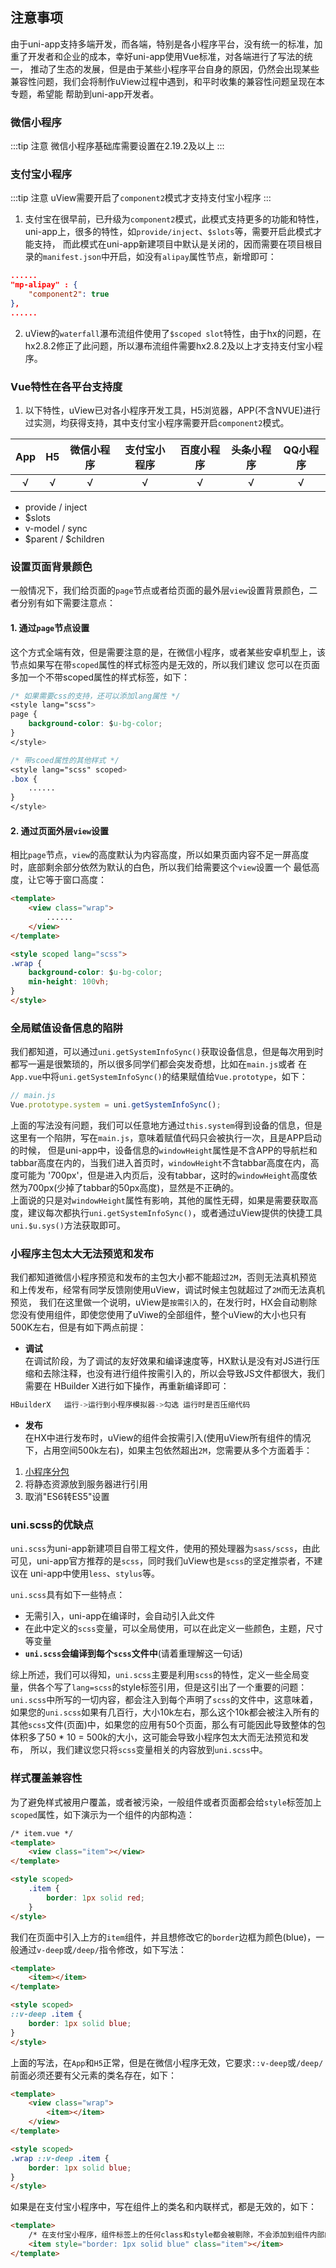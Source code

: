 ## 注意事项


由于uni-app支持多端开发，而各端，特别是各小程序平台，没有统一的标准，加重了开发者和企业的成本，幸好uni-app使用Vue标准，对各端进行了写法的统一，
推动了生态的发展，但是由于某些小程序平台自身的原因，仍然会出现某些兼容性问题，我们会将制作uView过程中遇到，和平时收集的兼容性问题呈现在本专题，希望能
帮助到uni-app开发者。

### 微信小程序

:::tip 注意
微信小程序基础库需要设置在2.19.2及以上
:::

### 支付宝小程序

:::tip 注意
uView需要开启了`component2`模式才支持支付宝小程序
:::

1. 支付宝在很早前，已升级为`component2`模式，此模式支持更多的功能和特性，uni-app上，很多的特性，如`provide/inject`、`$slots`等，需要开启此模式才能支持，
而此模式在uni-app新建项目中默认是关闭的，因而需要在项目根目录的`manifest.json`中开启，如没有`alipay`属性节点，新增即可：
```json
......
"mp-alipay" : {
	"component2": true
},
......
```

2. uView的`waterfall`瀑布流组件使用了`$scoped slot`特性，由于hx的问题，在hx2.8.2修正了此问题，所以瀑布流组件需要hx2.8.2及以上才支持支付宝小程序。


### Vue特性在各平台支持度

1. 以下特性，uView已对各小程序开发工具，H5浏览器，APP(不含NVUE)进行过实测，均获得支持，其中支付宝小程序需要开启`component2`模式。

|App|H5	|微信小程序	|支付宝小程序		|百度小程序	|头条小程序	|QQ小程序	|
|:-:|:-:|:-:		|:-:			|:-:		|:-:		|:-:		|
|√	|√	|√			|√				|√			|√			|√			|

- provide / inject
- $slots
- v-model / sync
- $parent / $children

<style scoped>
h3[id=vue特性在各平台支持度] + ol + table thead tr th:nth-child(2){
	width: auto;
}
</style>


<!-- ### 二次修改封装uView组件

uView组件一直追求完善而精致，如果您觉得某个组件可能和您的需求不一致，或者您有更好的实现方案和或思路，您可以在群里反馈给我们，也可以在[github](https://github.com/umicro/uView2.0)上
给我们提PR，我们会第一时间跟进和处理。 
如果您仍然有需要修改uView组件源码的需求，通常情况下，可以有如下两个办法：

- 直接修改组件的部分源码，这样的好处是方便快捷，然而缺点也是显而易见的，这意味着您无法再升级后续的uView版本，这是我们不推荐的。
- 您可以将某个组件复制出来放到某个文件进行修改，再通过`import`的形式引入使用，这样可以正常升级uView的后续版本。

然而，我们有更好的方案，本质上还是利用了`easycom`的特性，让您能无感的修改并使用uView的组件，以下以修改`u-button`组件作为示例：

1). 到`uview-ui`组件库文件中的`components`目录中复制`u-button`目录，并粘贴到项目**根目录**的`components`目录中

2). 此时`uview-ui/components`和根目录的`components`目录中，各有一份`u-button`组件源码，在符合规则的情况下，hx编译会自动对根目录的`components`组件引用`easycom`
规则，但由于`pages.json`中定义了`easycom`规则，所以`uview-ui/components`中的同名组件比根目录的`components`目录中的同名组件优先级更高，解决办法是
在`pages.json`中定义另一条`easycom`规则：

```json
// pages.json
"easycom": {
	"^u-(.*)": "@/uview-ui/components/u-$1/u-$1.vue",
	// 由于后来者居上的原则，下面的规则覆盖上面的规则，所以同名组件时，components中的u-button比uview-ui中的u-button优先级更高
	"^u-(.*)": "@/components/u-$1/u-$1.vue"
}
```

3). 进行以上操作后，您可以尽情修改根目录的`components`中的`u-button`组件源码，在页面同样是通过`<u-button></u-button>`形式使用，
但最终引用的却是您修改后的组件。 -->



### 设置页面背景颜色

一般情况下，我们给页面的`page`节点或者给页面的最外层`view`设置背景颜色，二者分别有如下需要注意点：

#### 1. 通过`page`节点设置  
这个方式全端有效，但是需要注意的是，在微信小程序，或者某些安卓机型上，该节点如果写在带`scoped`属性的样式标签内是无效的，所以我们建议
您可以在页面多加一个不带scoped属性的样式标签，如下：

```css
/* 如果需要css的支持，还可以添加lang属性 */
<style lang="scss">
page {
	background-color: $u-bg-color;
}
</style>

/* 带scoed属性的其他样式 */
<style lang="scss" scoped>
.box {
	......
}
</style>
```


#### 2. 通过页面外层`view`设置

相比`page`节点，`view`的高度默认为内容高度，所以如果页面内容不足一屏高度时，底部剩余部分依然为默认的白色，所以我们给需要这个`view`设置一个
最低高度，让它等于窗口高度：

```html
<template>
	<view class="wrap">
		......
	</view>
</template>

<style scoped lang="scss">
.wrap {
	background-color: $u-bg-color;
	min-height: 100vh;
}
</style>
```


### 全局赋值设备信息的陷阱

我们都知道，可以通过`uni.getSystemInfoSync()`获取设备信息，但是每次用到时都写一遍是很繁琐的，所以很多同学们都会突发奇想，比如在`main.js`或者
在`App.vue`中将`uni.getSystemInfoSync()`的结果赋值给`Vue.prototype`，如下：

```js
// main.js
Vue.prototype.system = uni.getSystemInfoSync();
```

上面的写法没有问题，我们可以任意地方通过`this.system`得到设备的信息，但是这里有一个陷阱，写在`main.js`，意味着赋值代码只会被执行一次，且是APP启动的时候，
但是uni-app中，设备信息的`windowHeight`属性是不含APP的导航栏和tabbar高度在内的，当我们进入首页时，`windowHeight`不含tabbar高度在内，高度可能为
'700px'，但是进入内页后，没有tabbar，这时的`windowHeight`高度依然为700px(少掉了tabbar的50px高度)，显然是不正确的。  
上面说的只是对`windowHeight`属性有影响，其他的属性无碍，如果是需要获取高度，建议每次都执行`uni.getSystemInfoSync()`，或者通过uView提供的快捷工具
`uni.$u.sys()`方法获取即可。



### 小程序主包太大无法预览和发布

我们都知道微信小程序预览和发布的主包大小都不能超过`2M`，否则无法真机预览和上传发布，经常有同学反馈刚使用uView，调试时候主包就超过了`2M`而无法真机预览，
我们在这里做一个说明，uView是`按需引入`的，在发行时，HX会自动剔除您没有使用组件，即使您使用了uViwe的全部组件，整个uView的大小也只有500K左右，但是有如下两点前提：

- **调试**  
在调试阶段，为了调试的友好效果和编译速度等，HX默认是没有对JS进行压缩和去除注释，也没有进行组件按需引入的，所以会导致JS文件都很大，我们需要在
HBuilder X进行如下操作，再重新编译即可：  

```js
HBuilderX   运行->运行到小程序模拟器->勾选 运行时是否压缩代码
```

- **发布**  
在HX中进行发布时，uView的组件会按需引入(使用uView所有组件的情况下，占用空间500k左右)，如果主包依然超出`2M`，您需要从多个方面着手：
1. [小程序分包](https://uniapp.dcloud.io/collocation/pages?id=subpackages)
2. 将静态资源放到服务器进行引用
3. 取消"ES6转ES5"设置


### uni.scss的优缺点

`uni.scss`为uni-app新建项目自带工程文件，使用的预处理器为`sass/scss`，由此可见，uni-app官方推荐的是`scss`，同时我们uView也是`scss`的坚定推崇者，不建议在
uni-app中使用`less`、`stylus`等。  

`uni.scss`具有如下一些特点：  

- 无需引入，uni-app在编译时，会自动引入此文件
- 在此中定义的`scss`变量，可以全局使用，可以在此定义一些颜色，主题，尺寸等变量
- **`uni.scss`会编译到每个`scss`文件中**(请着重理解这一句话)

综上所述，我们可以得知，`uni.scss`主要是利用`scss`的特性，定义一些全局变量，供各个写了`lang=scss`的style标签引用，但是这引出了一个重要的问题：  
`uni.scss`中所写的一切内容，都会注入到每个声明了`scss`的文件中，这意味着，如果您的`uni.scss`如果有几百行，大小10k左右，那么这个10k都会被注入所有的
其他`scss`文件(页面)中，如果您的应用有50个页面，那么有可能因此导致整体的包体积多了50 * 10 = 500k的大小，这可能会导致小程序包太大而无法预览和发布，
所以，我们建议您只将`scss`变量相关的内容放到`uni.scss`中。


### 样式覆盖兼容性

为了避免样式被用户覆盖，或者被污染，一般组件或者页面都会给`style`标签加上`scoped`属性，如下演示为一个组件的内部构造：

```html
/* item.vue */
<template>
	<view class="item"></view>
</template>

<style scoped>
	.item {
		border: 1px solid red;
	}
</style>
```

我们在页面中引入上方的`item`组件，并且想修改它的`border`边框为颜色(blue)，一般通过`v-deep`或`/deep/`指令修改，如下写法：


```html
<template>
	<item></item>
</template>

<style scoped>
::v-deep .item {
	border: 1px solid blue;
}
</style>
```

上面的写法，在`App`和`H5`正常，但是在微信小程序无效，它要求`::v-deep`或`/deep/`前面必须还要有父元素的类名存在，如下：

```html
<template>
	<view class="wrap">
		<item></item>
	</view>
</template>

<style scoped>
.wrap ::v-deep .item {
	border: 1px solid blue;
}
</style>
```

如果是在支付宝小程序中，写在组件上的类名和内联样式，都是无效的，如下：

```html
<template>
	/* 在支付宝小程序，组件标签上的任何class和style都会被剔除，不会添加到组件内部的根元素中 */
	<item style="border: 1px solid blue" class="item"></item>
</template>
```
